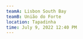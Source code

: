```yaml
---
teamA: Lisbon South Bay
teamB: União do Forte
location: Tapadinha
time: July 9, 2022 12:40 PM
---
```

